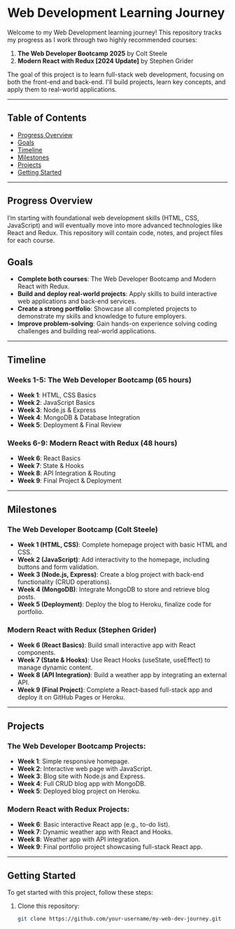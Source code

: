 # Web Development Learning Journey

Welcome to my Web Development learning journey! This repository tracks my progress as I work through two highly recommended courses: 

1. **The Web Developer Bootcamp 2025** by Colt Steele
2. **Modern React with Redux [2024 Update]** by Stephen Grider

The goal of this project is to learn full-stack web development, focusing on both the front-end and back-end. I'll build projects, learn key concepts, and apply them to real-world applications.

---

## Table of Contents

- [Progress Overview](#progress-overview)
- [Goals](#goals)
- [Timeline](#timeline)
- [Milestones](#milestones)
- [Projects](#projects)
- [Getting Started](#getting-started)

---

## Progress Overview

I’m starting with foundational web development skills (HTML, CSS, JavaScript) and will eventually move into more advanced technologies like React and Redux. This repository will contain code, notes, and project files for each course.

## Goals

- **Complete both courses**: The Web Developer Bootcamp and Modern React with Redux.
- **Build and deploy real-world projects**: Apply skills to build interactive web applications and back-end services.
- **Create a strong portfolio**: Showcase all completed projects to demonstrate my skills and knowledge to future employers.
- **Improve problem-solving**: Gain hands-on experience solving coding challenges and building real-world applications.

---

## Timeline

### Weeks 1-5: **The Web Developer Bootcamp (65 hours)**
- **Week 1**: HTML, CSS Basics
- **Week 2**: JavaScript Basics
- **Week 3**: Node.js & Express
- **Week 4**: MongoDB & Database Integration
- **Week 5**: Deployment & Final Review

### Weeks 6-9: **Modern React with Redux (48 hours)**
- **Week 6**: React Basics
- **Week 7**: State & Hooks
- **Week 8**: API Integration & Routing
- **Week 9**: Final Project & Deployment

---

## Milestones

### **The Web Developer Bootcamp (Colt Steele)**

- **Week 1 (HTML, CSS)**: Complete homepage project with basic HTML and CSS.
- **Week 2 (JavaScript)**: Add interactivity to the homepage, including buttons and form validation.
- **Week 3 (Node.js, Express)**: Create a blog project with back-end functionality (CRUD operations).
- **Week 4 (MongoDB)**: Integrate MongoDB to store and retrieve blog posts.
- **Week 5 (Deployment)**: Deploy the blog to Heroku, finalize code for portfolio.

### **Modern React with Redux (Stephen Grider)**

- **Week 6 (React Basics)**: Build small interactive app with React components.
- **Week 7 (State & Hooks)**: Use React Hooks (useState, useEffect) to manage dynamic content.
- **Week 8 (API Integration)**: Build a weather app by integrating an external API.
- **Week 9 (Final Project)**: Complete a React-based full-stack app and deploy it on GitHub Pages or Heroku.

---

## Projects

### The Web Developer Bootcamp Projects:
- **Week 1**: Simple responsive homepage.
- **Week 2**: Interactive web page with JavaScript.
- **Week 3**: Blog site with Node.js and Express.
- **Week 4**: Full CRUD blog app with MongoDB.
- **Week 5**: Deployed blog project on Heroku.

### Modern React with Redux Projects:
- **Week 6**: Basic interactive React app (e.g., to-do list).
- **Week 7**: Dynamic weather app with React and Hooks.
- **Week 8**: Weather app with API integration.
- **Week 9**: Final portfolio project showcasing full-stack React app.

---

## Getting Started

To get started with this project, follow these steps:

1. Clone this repository:
   ```bash
   git clone https://github.com/your-username/my-web-dev-journey.git

